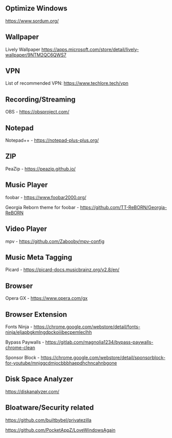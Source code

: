 ## Optimize Windows

https://www.sordum.org/

## Wallpaper

Lively Wallpaper https://apps.microsoft.com/store/detail/lively-wallpaper/9NTM2QC6QWS7


## VPN

List of recommended VPN: https://www.techlore.tech/vpn

## Recording/Streaming

OBS - https://obsproject.com/

## Notepad

Notepad++ - https://notepad-plus-plus.org/

## ZIP

PeaZip - https://peazip.github.io/

## Music Player

foobar - https://www.foobar2000.org/

Georgia Reborn theme for foobar - https://github.com/TT-ReBORN/Georgia-ReBORN

## Video Player

mpv - https://github.com/Zabooby/mpv-config

## Music Meta Tagging

Picard - https://picard-docs.musicbrainz.org/v2.8/en/

## Browser 

Opera GX - https://www.opera.com/gx

## Browser Extension

Fonts Ninja - https://chrome.google.com/webstore/detail/fonts-ninja/eljapbgkmlngdpckoiiibecpemleclhh

Bypass Paywalls - https://gitlab.com/magnolia1234/bypass-paywalls-chrome-clean

Sponsor Block - https://chrome.google.com/webstore/detail/sponsorblock-for-youtube/mnjggcdmjocbbbhaepdhchncahnbgone

## Disk Space Analyzer

https://diskanalyzer.com/

## Bloatware/Security related

https://github.com/builtbybel/privatezilla

https://github.com/PocketAppZ/LoveWindowsAgain
